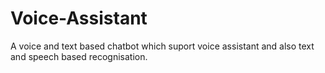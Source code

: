 # Voice-Assistant
A voice and text based chatbot which suport voice assistant and also text and speech based recognisation.
